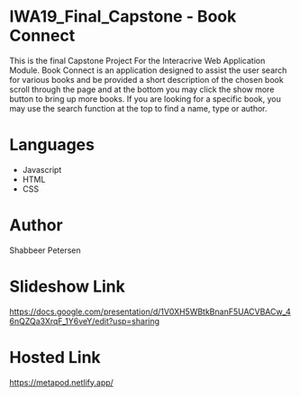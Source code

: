# IWA19_Final_Capstone - Book Connect
This is the final Capstone Project For the Interacrive Web Application Module.
Book Connect is an application designed to assist the user search for various books and be provided a short description of the chosen book
scroll through the page and at the bottom you may click the show more button to bring up more books.
If you are looking for a specific book, you may use the search function at the top to find a name, type or author.
# Languages
* Javascript
* HTML
* CSS
# Author
Shabbeer Petersen
# Slideshow Link
https://docs.google.com/presentation/d/1V0XH5WBtkBnanF5UACVBACw_46nQZQa3XrqF_1Y6veY/edit?usp=sharing
# Hosted Link
https://metapod.netlify.app/
